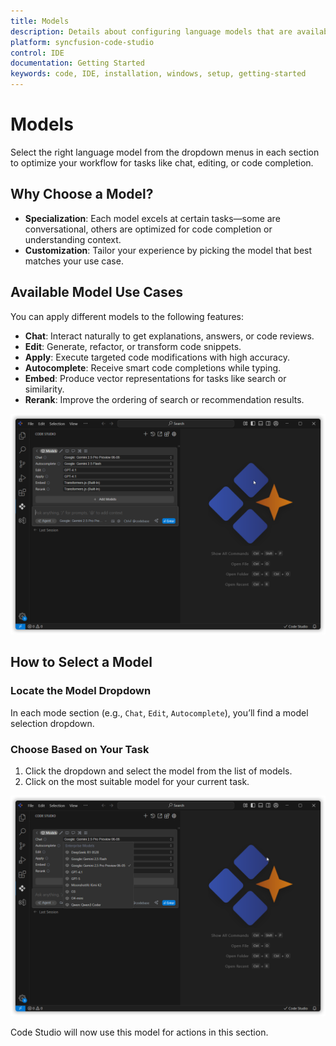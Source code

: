 ```yaml
---
title: Models
description: Details about configuring language models that are available for use in Syncfusion code studio IDE.
platform: syncfusion-code-studio
control: IDE
documentation: Getting Started
keywords: code, IDE, installation, windows, setup, getting-started
---
```


# Models

Select the right language model from the dropdown menus in each section to optimize your workflow for tasks like chat, editing, or code completion.

## Why Choose a Model?

- **Specialization**: Each model excels at certain tasks—some are conversational, others are optimized for code completion or understanding context.
- **Customization**: Tailor your experience by picking the model that best matches your use case.

## Available Model Use Cases

You can apply different models to the following features:

- **Chat**: Interact naturally to get explanations, answers, or code reviews.
- **Edit**: Generate, refactor, or transform code snippets.
- **Apply**: Execute targeted code modifications with high accuracy.
- **Autocomplete**: Receive smart code completions while typing.
- **Embed**: Produce vector representations for tasks like search or similarity.
- **Rerank**: Improve the ordering of search or recommendation results.

<img src="../reference-images/model2.png" alt="model">

## How to Select a Model

### Locate the Model Dropdown

In each mode section (e.g., `Chat`, `Edit`, `Autocomplete`), you’ll find a model selection dropdown.

### Choose Based on Your Task

1.  Click the dropdown and select the model from the list of models.
2.  Click on the most suitable model for your current task.

<img src="../reference-images/model3.png" alt="model">

Code Studio will now use this model for actions in this section.
